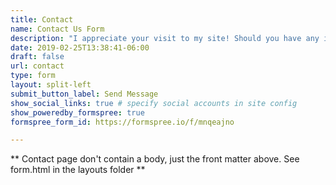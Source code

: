```yaml
---
title: Contact
name: Contact Us Form
description: "I appreciate your visit to my site! Should you have any inquiries or wish to connect, please don't hesitate to reach out."
date: 2019-02-25T13:38:41-06:00
draft: false
url: contact
type: form
layout: split-left
submit_button_label: Send Message
show_social_links: true # specify social accounts in site config
show_poweredby_formspree: true
formspree_form_id: https://formspree.io/f/mnqeajno

---
```


** Contact page don't contain a body, just the front matter above.
See form.html in the layouts folder **
